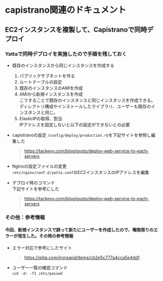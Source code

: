 # capistrano関連のドキュメント

## EC2インスタンスを複製して、Capistranoで同時デプロイ

### Yattaで同時デプロイを実施したので手順を残しておく

- 既存のインスタンスから同じインスタンスを作成する
  1. パブリックサブネットを作る
  1. ルートテーブルの設定
  1. 既存のインスタンスのAMIを作成
  1. AMIから新規インスタンスを作成\
  こうすることで既存のインスタンスと同じインスタンスを作成できる。\
  ディレクトリ構成やインストールしたライブラリ、ユーザーも既存のインスタンスと同じ。
  1. ElasticIPの取得、割当\
  IPアドレスを固定しないと以下の設定ができないとの必要

- capistranoの設定
`/config/deploy/production.rb`を下記サイトを参照し編集した
  > https://tackeyy.com/blog/posts/deploy-web-service-to-each-servers

- Nginxの設定ファイルの変更\
`/etc/nginx/conf.d/yatta.conf`のEC2インスタンスのIPアドレスを編集

- デプロイ時のコマンド\
下記サイトを参考にした
  > https://tackeyy.com/blog/posts/deploy-web-service-to-each-servers

### その他：参考情報
#### 今回、新規インスタンスで誤って新たにユーザーを作成したので、権限周りのエラーが発生した。その時の参考情報
- エラー対応で参考にしたサイト
  > https://qiita.com/ironsand/items/cb2e5c777a4cca5e4dd1
- ユーザー一覧の確認コマンド\
`cut -d: -f1 /etc/passwd`